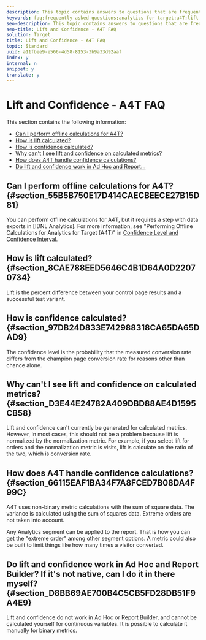 ```yaml
---
description: This topic contains answers to questions that are frequently asked about lift and confidence when using Analytics as the reporting source for Target (A4T).
keywords: faq;frequently asked questions;analytics for target;a4T;lift;ad hoc;report builder;confidence
seo-description: This topic contains answers to questions that are frequently asked about lift and confidence when using Analytics as the reporting source for Target (A4T).
seo-title: Lift and Confidence - A4T FAQ
solution: Target
title: Lift and Confidence - A4T FAQ
topic: Standard
uuid: a11fbee9-e566-4d58-8153-3b9a33d92aaf
index: y
internal: n
snippet: y
translate: y
---
```


# Lift and Confidence - A4T FAQ

This section contains the following information: 


* [ Can I perform offline calculations for A4T?](../../../c_integrating_target_with_mac/a4t/r_a4t-faq/c_a4t-faq-lift-and-confidence.md#section_55B5B750E17D414CAECBEECE27B15D81)
* [ How is lift calculated?](../../../c_integrating_target_with_mac/a4t/r_a4t-faq/c_a4t-faq-lift-and-confidence.md#section_8CAE788EED5646C4B1D64A0D22070734)
* [ How is confidence calculated?](../../../c_integrating_target_with_mac/a4t/r_a4t-faq/c_a4t-faq-lift-and-confidence.md#section_97DB24D833E742988318CA65DA65DAD9)
* [ Why can't I see lift and confidence on calculated metrics?](../../../c_integrating_target_with_mac/a4t/r_a4t-faq/c_a4t-faq-lift-and-confidence.md#section_D3E44E24782A409DBD88AE4D1595CB58)
* [ How does A4T handle confidence calculations?](../../../c_integrating_target_with_mac/a4t/r_a4t-faq/c_a4t-faq-lift-and-confidence.md#section_66115EAF1BA34F7A8FCED7B08DA4F99C)
* [ Do lift and confidence work in Ad Hoc and Report...](../../../c_integrating_target_with_mac/a4t/r_a4t-faq/c_a4t-faq-lift-and-confidence.md#section_D8BB69AE700B4C5CB5FD28DB51F9A4E9)


## Can I perform offline calculations for A4T? {#section_55B5B750E17D414CAECBEECE27B15D81}

You can perform offline calculations for A4T, but it requires a step with data exports in [!DNL  Analytics]. For more information, see "Performing Offline Calculations for Analytics for Target (A4T)" in [ Confidence Level and Confidence Interval](../../../c_reports/c_conversion_rate/c_confidence_level_and_confidence_interval.md#concept_0D0002A1EBDF420E9C50E2A46F36629B). 

## How is lift calculated? {#section_8CAE788EED5646C4B1D64A0D22070734}

Lift is the percent difference between your control page results and a successful test variant. 

## How is confidence calculated? {#section_97DB24D833E742988318CA65DA65DAD9}

The confidence level is the probability that the measured conversion rate differs from the champion page conversion rate for reasons other than chance alone. 

## Why can't I see lift and confidence on calculated metrics? {#section_D3E44E24782A409DBD88AE4D1595CB58}

Lift and confidence can't currently be generated for calculated metrics. However, in most cases, this should not be a problem because lift is normalized by the normalization metric. For example, if you select lift for orders and the normalization metric is visits, lift is calculate on the ratio of the two, which is conversion rate. 

## How does A4T handle confidence calculations? {#section_66115EAF1BA34F7A8FCED7B08DA4F99C}

A4T uses non-binary metric calculations with the sum of square data. The variance is calculated using the sum of squares data. Extreme orders are not taken into account. 

Any Analytics segment can be applied to the report. That is how you can get the "extreme order" among other segment options. A metric could also be built to limit things like how many times a visitor converted. 

## Do lift and confidence work in Ad Hoc and Report Builder? If it's not native, can I do it in there myself? {#section_D8BB69AE700B4C5CB5FD28DB51F9A4E9}

Lift and confidence do not work in Ad Hoc or Report Builder, and cannot be calculated yourself for continuous variables. It is possible to calculate it manually for binary metrics. 
